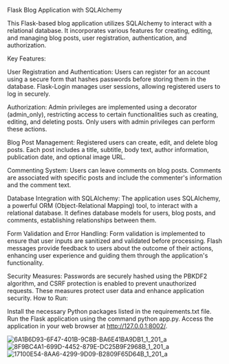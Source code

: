  Flask Blog Application with SQLAlchemy

This Flask-based blog application utilizes SQLAlchemy to interact with a relational database.
It incorporates various features for creating, editing, and managing blog posts, user registration, authentication, and authorization.

Key Features:

User Registration and Authentication: Users can register for an account using a secure form that hashes passwords before storing them in the database.
Flask-Login manages user sessions, allowing registered users to log in securely.

Authorization: Admin privileges are implemented using a decorator (admin_only), restricting access to certain functionalities such as creating, editing, and deleting posts. 
Only users with admin privileges can perform these actions.

Blog Post Management: Registered users can create, edit, and delete blog posts. 
Each post includes a title, subtitle, body text, author information, publication date, and optional image URL.

Commenting System: Users can leave comments on blog posts. Comments are associated with specific posts and include the commenter's information and the comment text.

Database Integration with SQLAlchemy: The application uses SQLAlchemy, a powerful ORM (Object-Relational Mapping) tool, to interact with a relational database. 
It defines database models for users, blog posts, and comments, establishing relationships between them.

Form Validation and Error Handling: Form validation is implemented to ensure that user inputs are sanitized and validated before processing. 
Flash messages provide feedback to users about the outcome of their actions, enhancing user experience and guiding them through the application's functionality.

Security Measures: Passwords are securely hashed using the PBKDF2 algorithm, and CSRF protection is enabled to prevent unauthorized requests. 
These measures protect user data and enhance application security.
How to Run:

Install the necessary Python packages listed in the requirements.txt file.
Run the Flask application using the command python app.py.
Access the application in your web browser at http://127.0.0.1:8002/.

![6A1B6D93-6F47-401B-9C8B-BA6E41BA9DB1_1_201_a](https://github.com/gabrielsorin88/Blog-with-Authentication-RealtionalDB-/assets/126314730/714e9f4a-8ed6-4227-aae1-2560eae3c6b0)
![8F9BC4A1-699D-4452-879E-DC25B9F2968B_1_201_a](https://github.com/gabrielsorin88/Blog-with-Authentication-RealtionalDB-/assets/126314730/fdc7266b-0ec9-42c4-802a-1fa819a23cb2)
![17100E54-8AA6-4299-9D09-B2809F65D64B_1_201_a](https://github.com/gabrielsorin88/Blog-with-Authentication-RealtionalDB-/assets/126314730/32d43da9-82a5-46d6-8d8e-f28dc5db7e98)
